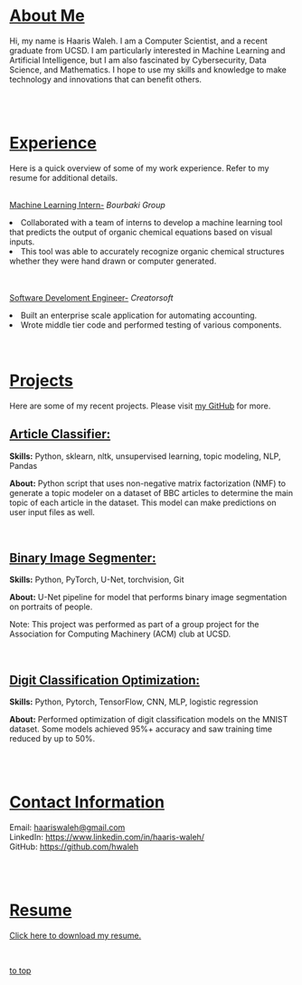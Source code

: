# <u>About Me</u>

Hi, my name is Haaris Waleh. I am a Computer Scientist, and a recent graduate from UCSD. I am particularly interested in Machine Learning and Artificial Intelligence, but I am also fascinated by Cybersecurity, Data Science, and Mathematics. I hope to use my skills and knowledge to make technology and innovations that can benefit others.

<br><br>

# <u>Experience</u>
Here is a quick overview of some of my work experience. Refer to my resume for additional details. <br><br>

<u>Machine Learning Intern-</u>
<i> Bourbaki Group</i> <br>

<li>Collaborated with a team of interns to develop a machine learning tool that predicts the output of organic chemical equations based on visual inputs.</li>

<li>This tool was able to accurately recognize organic chemical structures whether they were hand drawn or computer generated. </li>
<br><br>

<u>Software Develoment Engineer-</u> 
<i> Creatorsoft</i> <br>

<li>Built an enterprise scale application for automating accounting. </li>

<li>Wrote middle tier code and performed testing of various components.</li>
<br><br>


# <u>Projects</u>
Here are some of my recent projects. Please visit [my GitHub](https://github.com/hwaleh) for more.

## <u> Article Classifier: </u>
<b>Skills:</b> 
Python, sklearn, nltk, unsupervised learning, topic modeling, NLP, Pandas

<b>About:</b> 
Python script that uses non-negative matrix factorization (NMF) to generate a topic modeler on a dataset of BBC articles to determine the main topic of each article in the dataset. This model can make predictions on user input files as well.

<br>

## <u>Binary Image Segmenter:</u>
<b>Skills:</b>
Python, PyTorch, U-Net, torchvision, Git

<b>About:</b> 
U-Net pipeline for model that performs binary image segmentation on portraits of people.

Note: This project was performed as part of a group project for the Association for Computing Machinery (ACM) club at UCSD.

<br>

## <u>Digit Classification Optimization:</u>
<b>Skills:</b>
Python, Pytorch, TensorFlow, CNN, MLP, logistic regression

<b>About:</b>
Performed optimization of digit classification models on the MNIST dataset. Some models achieved 95%+ accuracy and saw training time reduced by up to 50%.


<br><br>

# <u>Contact Information</u>
Email: haariswaleh@gmail.com <br>
LinkedIn: https://www.linkedin.com/in/haaris-waleh/ <br>
GitHub: https://github.com/hwaleh

<br><br>

# <u>Resume</u>
<a href="/haaris_waleh_resume_ml.pdf" download>Click here to download my resume.</a>

<br>

[to top](#about-me)